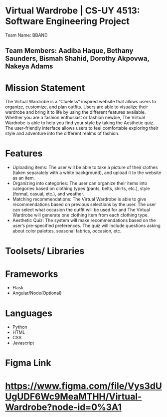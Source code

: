 # Virtual Wardrobe | CS-UY 4513: Software Engineering Project
Team Name: BBAND
## Team Members: Aadiba Haque, Bethany Saunders, Bismah Shahid, Dorothy Akpovwa, Nakeya Adams

# Mission Statement
The Virtual Wardrobe is a “Clueless” inspired website that allows users to organize, customize, and plan outfits. Users are able to visualize their wardrobe and bring it to life by using the different features available. Whether you are a fashion enthusiast or fashion newbie, The Virtual Wardrobe is able to help you find your style by taking the Aesthetic quiz. The user-friendly interface allows users to feel comfortable exploring their style and adventure into the different realms of fashion.
  
# Features
- Uploading items:
The user will be able to take a picture of their clothes (taken separately with a white background), and upload it to the website as an item.
- Organizing into categories:
The user can organize their items into categories based on clothing types (pants, belts, shirts, etc.), style (formal, casual, etc.), and weather.
- Matching recommendations: The Virtual Wardrobe is able to give recommendations based on previous selections by the user. The user can select what occasion the outfit will be used for and The Virtual Wardrobe will generate one clothing item from each clothing type.
- Aesthetic Quiz: The system will make recommendations based on the user’s pre-specified preferences. The quiz will include questions asking about color palettes, seasonal fabrics, occasion, etc.



# Toolsets/ Libraries

# Frameworks
- Flask
- Angular/Node(Optional)

# Languages
- Python
- HTML
- CSS
- Javascript

# Figma Link
# https://www.figma.com/file/Vys3dUUgUDF6Wc9MeaMTHH/Virtual-Wardrobe?node-id=0%3A1
